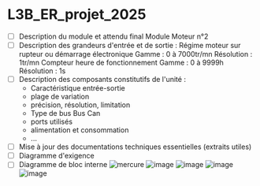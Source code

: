 # L3B_ER_projet_2025
- [ ] Description du module et attendu final
 Module Moteur n°2
- [ ] Description des grandeurs d'entrée et de sortie :
Régime moteur sur rupteur ou démarrage électronique
 Gamme : 0 à 7000tr/mn
 Résolution : 1tr/mn
Compteur heure de fonctionnement
 Gamme : 0 à 9999h
 Résolution : 1s   
- [ ] Description des composants constitutifs de l'unité : 
    - Caractéristique entrée-sortie
    - plage de variation
    - précision, résolution, limitation
    - Type de bus
     Bus Can
    - ports utilisés
    - alimentation et consommation
    - ...
- [ ] Mise à jour des documentations techniques essentielles (extraits utiles)
- [ ] Diagramme d'exigence
- [ ] Diagramme de bloc interne
![mercure](https://github.com/user-attachments/assets/c05b0453-9bef-477d-968d-ff39b090a50e)
![image](https://github.com/user-attachments/assets/684266cf-1c74-42e4-ac5a-6e37813c1ec0)
![image](https://github.com/user-attachments/assets/5c62e8bb-d142-48dd-82fa-c11e8e6636a4)
![image](https://github.com/user-attachments/assets/073fd4be-f0aa-4512-8ab8-7490a547b502)
![image](https://github.com/user-attachments/assets/2632edb3-2b5e-4c5d-bfe8-e9de0fd50883)
